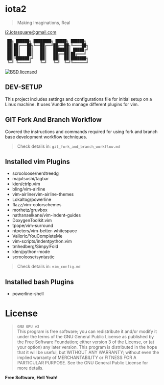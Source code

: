 # iota2

> Making Imaginations, Real

<i2.iotasquare@gmail.com>

```
 ██╗ ██████╗ ████████╗ █████╗ ██████╗
 ██║██╔═══██╗╚══██╔══╝██╔══██╗╚════██╗
 ██║██║   ██║   ██║   ███████║ █████╔╝
 ██║██║   ██║   ██║   ██╔══██║██╔═══╝
 ██║╚██████╔╝   ██║   ██║  ██║███████╗
 ╚═╝ ╚═════╝    ╚═╝   ╚═╝  ╚═╝╚══════╝
```

[![BSD licensed](https://img.shields.io/badge/license-GPL3-blue.svg)](https://raw.githubusercontent.com/iota2/dev-setup/master/LICENSE)

## DEV-SETUP
This project includes settings and configurations file for initial setup on
a Linux machine. It uses Vundle to manage different plugins for vim.

## GIT Fork And Branch Workflow
Covered the instructions and commands required for using fork and branch base
development workflow techniques.
> Check details in: `git_fork_and_branch_workflow.md`

## Installed vim Plugins
* scrooloose/nerdtreedg
* majutsushi/tagbar
* kien/ctrlp.vim
* bling/vim-airline
* vim-airline/vim-airline-themes
* Lokaltog/powerline
* flazz/vim-colorschemes
* morhetz/gruvbox
* nathanaelkane/vim-indent-guides
* DoxygenToolkit.vim
* tpope/vim-surround
* ntpeters/vim-better-whitespace
* Valloric/YouCompleteMe
* vim-scripts/indentpython.vim
* tmhedberg/SimpylFold
* klen/python-mode
* scrooloose/syntastic
> Check details in: `vim_config.md`

## Installed bash Plugins
* powerline-shell

# License
> `GNU GPU v3` <br>
> This program is free software; you can redistribute it and/or
> modify it under the terms of the GNU General Public License
> as published by the Free Software Foundation; either version 3
> of the License, or (at your option) any later version.
> This program is distributed in the hope that it will be useful,
> but WITHOUT ANY WARRANTY; without even the implied warranty of
> MERCHANTABILITY or FITNESS FOR A PARTICULAR PURPOSE.  See the
> GNU General Public License for more details.

 **Free Software, Hell Yeah!**

